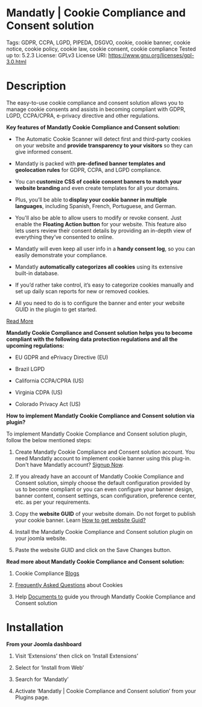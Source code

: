 # Mandatly | Cookie Compliance and Consent solution 
Tags: GDPR, CCPA, LGPD, PIPEDA, DSGVO, cookie, cookie banner, cookie notice, cookie policy, cookie law, cookie consent, cookie compliance
Tested up to: 5.2.3
License: GPLv3
License URI: https://www.gnu.org/licenses/gpl-3.0.html

# Description 
The easy-to-use cookie compliance and consent solution allows you to manage cookie consents and assists in becoming compliant with GDPR, LGPD, CCPA/CPRA, e-privacy directive and other regulations.

**Key features of Mandatly Cookie Compliance and Consent solution:**

* The Automatic Cookie Scanner will detect first and third-party cookies on your website and **provide transparency to your visitors** so they can give informed consent. 

* Mandatly is packed with **pre-defined banner templates and geolocation rules** for GDPR, CCPA, and LGPD compliance. 

* You can **customize CSS of cookie consent banners to match your website branding** and even create templates for all your domains. 

* Plus, you’ll be able to **display your cookie banner in multiple languages**, including Spanish, French, Portuguese, and German. 

* You'll also be able to allow users to modify or revoke consent. Just enable the **Floating Action button** for your website. This feature also lets users review their consent details by providing an in-depth view of everything they’ve consented to online. 

* Mandatly will even keep all user info in a **handy consent log**, so you can easily demonstrate your compliance. 

* Mandatly **automatically categorizes all cookies** using its extensive built-in database. 

* If you’d rather take control, it’s easy to categorize cookies manually and set up daily scan reports for new or removed cookies.

* All you need to do is to configure the banner and enter your website GUID in the plugin to get started. 

[Read More](https://www.mandatly.com/products/cookie-compliance#main-cont-features-1)

**Mandatly Cookie Compliance and Consent solution helps you to become compliant with the following data protection regulations and all the upcoming regulations:**

* EU GDPR and ePrivacy Directive (EU) 

* Brazil LGPD  

* California CCPA/CPRA (US) 

* Virginia CDPA (US) 

* Colorado Privacy Act (US) 


**How to implement Mandatly Cookie Compliance and Consent solution via plugin?**

To implement Mandatly Cookie Compliance and Consent solution plugin, follow the below mentioned steps: 

1. Create Mandatly Cookie Compliance and Consent solution account. You need Mandatly account to implement cookie banner using this plug-in. Don't have Mandatly account? [Signup Now](https://www.mandatly.com/signup?sc=QS1DQy1CUy1HTA%3D%3D).  

2. If you already have an account of Mandatly Cookie Compliance and Consent solution, simply choose the default configuration provided by us to become compliant or you can even configure your banner design, banner content, consent settings, scan configuration, preference center, etc. as per your requirements. 

3. Copy the **website GUID** of your website domain. Do not forget to publish your cookie banner. Learn [How to get website Guid?](https://help.mandatly.net/HowtogetWebsiteGUID.html) 

4. Install the Mandatly Cookie Compliance and Consent solution plugin on your joomla website. 

5. Paste the website GUID and click on the Save Changes button.  

**Read more about Mandatly Cookie Compliance and Consent solution:**

1. Cookie Compliance [Blogs](https://www.mandatly.com/blogs) 

2. [Frequently Asked Questions](https://www.mandatly.com/faqs) about Cookies  

3. Help [Documents to](https://www.mandatly.com/documentation) guide you through Mandatly Cookie Compliance and Consent solution


# Installation 

**From your Joomla dashboard**

1. Visit ‘Extensions’ then click on ‘Install Extensions’ 

2. Select for ‘Install from Web’ 

3. Search for ‘Mandatly’ 
    
4. Activate ‘Mandatly | Cookie Compliance and Consent solution’ from your Plugins page. 



